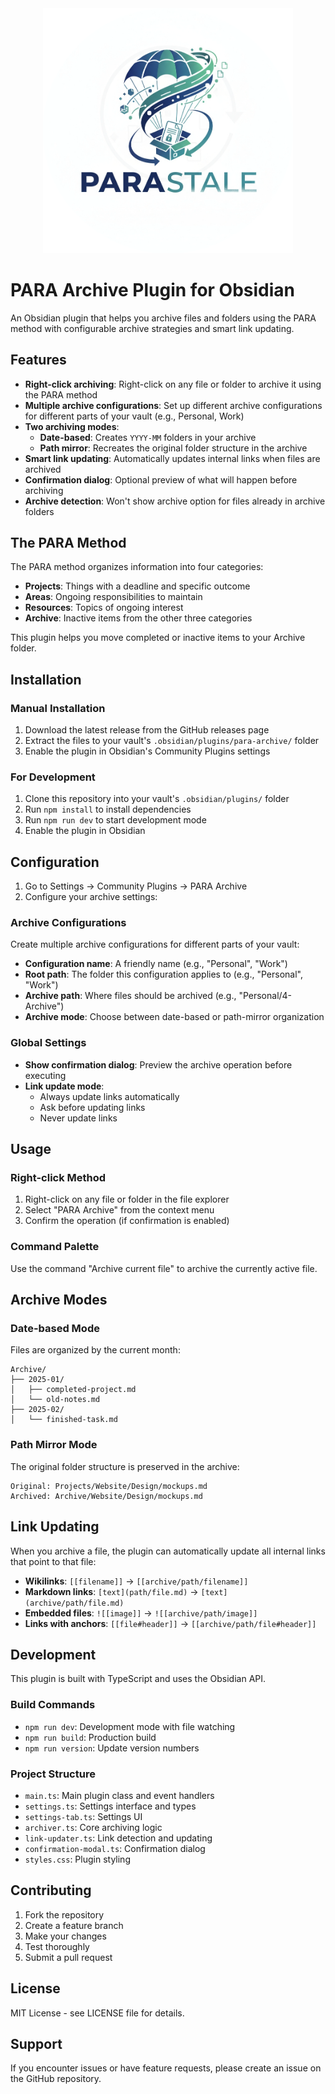 <div align="center">
  <img src="parastale-logo.png" alt="PARASTALE Logo" width="400">
</div>

# PARA Archive Plugin for Obsidian

An Obsidian plugin that helps you archive files and folders using the PARA method with configurable archive strategies and smart link updating.

## Features

- **Right-click archiving**: Right-click on any file or folder to archive it using the PARA method
- **Multiple archive configurations**: Set up different archive configurations for different parts of your vault (e.g., Personal, Work)
- **Two archiving modes**:
  - **Date-based**: Creates `YYYY-MM` folders in your archive
  - **Path mirror**: Recreates the original folder structure in the archive
- **Smart link updating**: Automatically updates internal links when files are archived
- **Confirmation dialog**: Optional preview of what will happen before archiving
- **Archive detection**: Won't show archive option for files already in archive folders

## The PARA Method

The PARA method organizes information into four categories:
- **Projects**: Things with a deadline and specific outcome
- **Areas**: Ongoing responsibilities to maintain
- **Resources**: Topics of ongoing interest
- **Archive**: Inactive items from the other three categories

This plugin helps you move completed or inactive items to your Archive folder.

## Installation

### Manual Installation

1. Download the latest release from the GitHub releases page
2. Extract the files to your vault's `.obsidian/plugins/para-archive/` folder
3. Enable the plugin in Obsidian's Community Plugins settings

### For Development

1. Clone this repository into your vault's `.obsidian/plugins/` folder
2. Run `npm install` to install dependencies
3. Run `npm run dev` to start development mode
4. Enable the plugin in Obsidian

## Configuration

1. Go to Settings → Community Plugins → PARA Archive
2. Configure your archive settings:

### Archive Configurations

Create multiple archive configurations for different parts of your vault:

- **Configuration name**: A friendly name (e.g., "Personal", "Work")
- **Root path**: The folder this configuration applies to (e.g., "Personal", "Work")
- **Archive path**: Where files should be archived (e.g., "Personal/4-Archive")
- **Archive mode**: Choose between date-based or path-mirror organization

### Global Settings

- **Show confirmation dialog**: Preview the archive operation before executing
- **Link update mode**:
  - Always update links automatically
  - Ask before updating links
  - Never update links

## Usage

### Right-click Method

1. Right-click on any file or folder in the file explorer
2. Select "PARA Archive" from the context menu
3. Confirm the operation (if confirmation is enabled)

### Command Palette

Use the command "Archive current file" to archive the currently active file.

## Archive Modes

### Date-based Mode

Files are organized by the current month:
```
Archive/
├── 2025-01/
│   ├── completed-project.md
│   └── old-notes.md
├── 2025-02/
│   └── finished-task.md
```

### Path Mirror Mode

The original folder structure is preserved in the archive:
```
Original: Projects/Website/Design/mockups.md
Archived: Archive/Website/Design/mockups.md
```

## Link Updating

When you archive a file, the plugin can automatically update all internal links that point to that file:

- **Wikilinks**: `[[filename]]` → `[[archive/path/filename]]`
- **Markdown links**: `[text](path/file.md)` → `[text](archive/path/file.md)`
- **Embedded files**: `![[image]]` → `![[archive/path/image]]`
- **Links with anchors**: `[[file#header]]` → `[[archive/path/file#header]]`

## Development

This plugin is built with TypeScript and uses the Obsidian API.

### Build Commands

- `npm run dev`: Development mode with file watching
- `npm run build`: Production build
- `npm run version`: Update version numbers

### Project Structure

- `main.ts`: Main plugin class and event handlers
- `settings.ts`: Settings interface and types
- `settings-tab.ts`: Settings UI
- `archiver.ts`: Core archiving logic
- `link-updater.ts`: Link detection and updating
- `confirmation-modal.ts`: Confirmation dialog
- `styles.css`: Plugin styling

## Contributing

1. Fork the repository
2. Create a feature branch
3. Make your changes
4. Test thoroughly
5. Submit a pull request

## License

MIT License - see LICENSE file for details.

## Support

If you encounter issues or have feature requests, please create an issue on the GitHub repository.